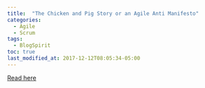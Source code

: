 ```yaml
---
title:  "The Chicken and Pig Story or an Agile Anti Manifesto"
categories:
  - Agile
  - Scrum
tags:
  - BlogSpirit
toc: true
last_modified_at: 2017-12-12T08:05:34-05:00
---
```


[Read here](http://nicolasduminil.blogspirit.com/archive/2017/12/19/the-chicken-and-pig-story-or-an-agile-anti-manifesto.html)

